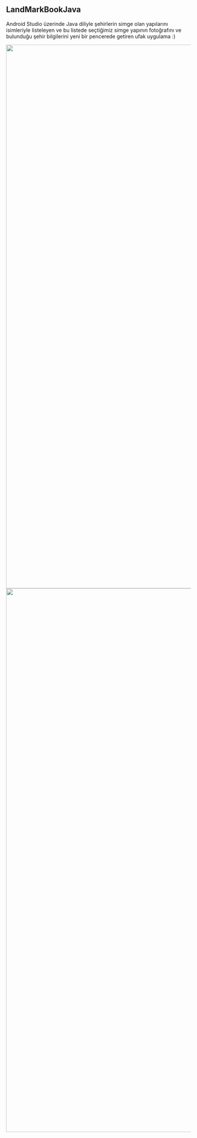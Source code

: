 ## LandMarkBookJava

Android Studio üzerinde Java diliyle şehirlerin simge olan yapılarını isimleriyle listeleyen ve bu 
listede seçtiğimiz simge yapının fotoğrafını ve bulunduğu şehir bilgilerini yeni bir pencerede getiren ufak uygulama :)

<img src="https://i.hizliresim.com/5suengk.jpg" width="720" height="1480">
<img src="https://i.hizliresim.com/ey6z6po.jpg" width="720" height="1480">
